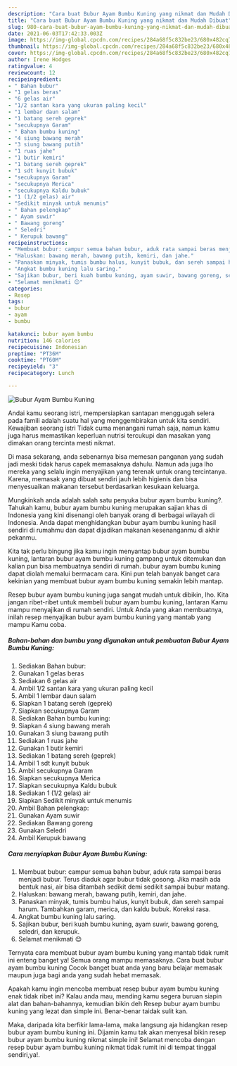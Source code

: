 ```yaml
---
description: "Cara buat Bubur Ayam Bumbu Kuning yang nikmat dan Mudah Dibuat"
title: "Cara buat Bubur Ayam Bumbu Kuning yang nikmat dan Mudah Dibuat"
slug: 980-cara-buat-bubur-ayam-bumbu-kuning-yang-nikmat-dan-mudah-dibuat
date: 2021-06-03T17:42:33.003Z
image: https://img-global.cpcdn.com/recipes/284a68f5c832be23/680x482cq70/bubur-ayam-bumbu-kuning-foto-resep-utama.jpg
thumbnail: https://img-global.cpcdn.com/recipes/284a68f5c832be23/680x482cq70/bubur-ayam-bumbu-kuning-foto-resep-utama.jpg
cover: https://img-global.cpcdn.com/recipes/284a68f5c832be23/680x482cq70/bubur-ayam-bumbu-kuning-foto-resep-utama.jpg
author: Irene Hodges
ratingvalue: 4
reviewcount: 12
recipeingredient:
- " Bahan bubur"
- "1 gelas beras"
- "6 gelas air"
- "1/2 santan kara yang ukuran paling kecil"
- "1 lembar daun salam"
- "1 batang sereh geprek"
- "secukupnya Garam"
- " Bahan bumbu kuning"
- "4 siung bawang merah"
- "3 siung bawang putih"
- "1 ruas jahe"
- "1 butir kemiri"
- "1 batang sereh geprek"
- "1 sdt kunyit bubuk"
- "secukupnya Garam"
- "secukupnya Merica"
- "secukupnya Kaldu bubuk"
- "1 (1/2 gelas) air"
- "Sedikit minyak untuk menumis"
- " Bahan pelengkap"
- " Ayam suwir"
- " Bawang goreng"
- " Seledri"
- " Kerupuk bawang"
recipeinstructions:
- "Membuat bubur: campur semua bahan bubur, aduk rata sampai beras menjadi bubur. Terus diaduk agar bubur tidak gosong. Jika masih ada bentuk nasi, air bisa ditambah sedikit demi sedikit sampai bubur matang."
- "Haluskan: bawang merah, bawang putih, kemiri, dan jahe."
- "Panaskan minyak, tumis bumbu halus, kunyit bubuk, dan sereh sampai harum. Tambahkan garam, merica, dan kaldu bubuk. Koreksi rasa."
- "Angkat bumbu kuning lalu saring."
- "Sajikan bubur, beri kuah bumbu kuning, ayam suwir, bawang goreng, seledri, dan kerupuk."
- "Selamat menikmati 😊"
categories:
- Resep
tags:
- bubur
- ayam
- bumbu

katakunci: bubur ayam bumbu 
nutrition: 146 calories
recipecuisine: Indonesian
preptime: "PT36M"
cooktime: "PT60M"
recipeyield: "3"
recipecategory: Lunch

---
```



![Bubur Ayam Bumbu Kuning](https://img-global.cpcdn.com/recipes/284a68f5c832be23/680x482cq70/bubur-ayam-bumbu-kuning-foto-resep-utama.jpg)

Andai kamu seorang istri, mempersiapkan santapan menggugah selera pada famili adalah suatu hal yang menggembirakan untuk kita sendiri. Kewajiban seorang istri Tidak cuma menangani rumah saja, namun kamu juga harus memastikan keperluan nutrisi tercukupi dan masakan yang dimakan orang tercinta mesti nikmat.

Di masa  sekarang, anda sebenarnya bisa memesan panganan yang sudah jadi meski tidak harus capek memasaknya dahulu. Namun ada juga lho mereka yang selalu ingin menyajikan yang terenak untuk orang tercintanya. Karena, memasak yang dibuat sendiri jauh lebih higienis dan bisa menyesuaikan makanan tersebut berdasarkan kesukaan keluarga. 



Mungkinkah anda adalah salah satu penyuka bubur ayam bumbu kuning?. Tahukah kamu, bubur ayam bumbu kuning merupakan sajian khas di Indonesia yang kini disenangi oleh banyak orang di berbagai wilayah di Indonesia. Anda dapat menghidangkan bubur ayam bumbu kuning hasil sendiri di rumahmu dan dapat dijadikan makanan kesenanganmu di akhir pekanmu.

Kita tak perlu bingung jika kamu ingin menyantap bubur ayam bumbu kuning, lantaran bubur ayam bumbu kuning gampang untuk ditemukan dan kalian pun bisa membuatnya sendiri di rumah. bubur ayam bumbu kuning dapat diolah memalui bermacam cara. Kini pun telah banyak banget cara kekinian yang membuat bubur ayam bumbu kuning semakin lebih mantap.

Resep bubur ayam bumbu kuning juga sangat mudah untuk dibikin, lho. Kita jangan ribet-ribet untuk membeli bubur ayam bumbu kuning, lantaran Kamu mampu menyajikan di rumah sendiri. Untuk Anda yang akan membuatnya, inilah resep menyajikan bubur ayam bumbu kuning yang mantab yang mampu Kamu coba.

<!--inarticleads1-->

##### Bahan-bahan dan bumbu yang digunakan untuk pembuatan Bubur Ayam Bumbu Kuning:

1. Sediakan  Bahan bubur:
1. Gunakan 1 gelas beras
1. Sediakan 6 gelas air
1. Ambil 1/2 santan kara yang ukuran paling kecil
1. Ambil 1 lembar daun salam
1. Siapkan 1 batang sereh (geprek)
1. Siapkan secukupnya Garam
1. Sediakan  Bahan bumbu kuning:
1. Siapkan 4 siung bawang merah
1. Gunakan 3 siung bawang putih
1. Sediakan 1 ruas jahe
1. Gunakan 1 butir kemiri
1. Sediakan 1 batang sereh (geprek)
1. Ambil 1 sdt kunyit bubuk
1. Ambil secukupnya Garam
1. Siapkan secukupnya Merica
1. Siapkan secukupnya Kaldu bubuk
1. Sediakan 1 (1/2 gelas) air
1. Siapkan Sedikit minyak untuk menumis
1. Ambil  Bahan pelengkap:
1. Gunakan  Ayam suwir
1. Sediakan  Bawang goreng
1. Gunakan  Seledri
1. Ambil  Kerupuk bawang




<!--inarticleads2-->

##### Cara menyiapkan Bubur Ayam Bumbu Kuning:

1. Membuat bubur: campur semua bahan bubur, aduk rata sampai beras menjadi bubur. Terus diaduk agar bubur tidak gosong. Jika masih ada bentuk nasi, air bisa ditambah sedikit demi sedikit sampai bubur matang.
1. Haluskan: bawang merah, bawang putih, kemiri, dan jahe.
1. Panaskan minyak, tumis bumbu halus, kunyit bubuk, dan sereh sampai harum. Tambahkan garam, merica, dan kaldu bubuk. Koreksi rasa.
1. Angkat bumbu kuning lalu saring.
1. Sajikan bubur, beri kuah bumbu kuning, ayam suwir, bawang goreng, seledri, dan kerupuk.
1. Selamat menikmati 😊




Ternyata cara membuat bubur ayam bumbu kuning yang mantab tidak rumit ini enteng banget ya! Semua orang mampu memasaknya. Cara buat bubur ayam bumbu kuning Cocok banget buat anda yang baru belajar memasak maupun juga bagi anda yang sudah hebat memasak.

Apakah kamu ingin mencoba membuat resep bubur ayam bumbu kuning enak tidak ribet ini? Kalau anda mau, mending kamu segera buruan siapin alat dan bahan-bahannya, kemudian bikin deh Resep bubur ayam bumbu kuning yang lezat dan simple ini. Benar-benar taidak sulit kan. 

Maka, daripada kita berfikir lama-lama, maka langsung aja hidangkan resep bubur ayam bumbu kuning ini. Dijamin kamu tak akan menyesal bikin resep bubur ayam bumbu kuning nikmat simple ini! Selamat mencoba dengan resep bubur ayam bumbu kuning nikmat tidak rumit ini di tempat tinggal sendiri,ya!.

